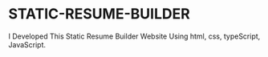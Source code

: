 # STATIC-RESUME-BUILDER
I Developed This Static Resume Builder Website Using html, css, typeScript, JavaScript.
